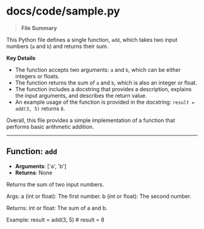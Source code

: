 # docs/code/sample.py

> **File Summary**

This Python file defines a single function, `add`, which takes two input numbers (`a` and `b`) and returns their sum.

**Key Details**

* The function accepts two arguments: `a` and `b`, which can be either integers or floats.
* The function returns the sum of `a` and `b`, which is also an integer or float.
* The function includes a docstring that provides a description, explains the input arguments, and describes the return value.
* An example usage of the function is provided in the docstring: `result = add(3, 5)` returns `8`. 

Overall, this file provides a simple implementation of a function that performs basic arithmetic addition.


---


## Function: `add`
- **Arguments**: ['a', 'b']
- **Returns**: None

Returns the sum of two input numbers.

Args:
    a (int or float): The first number.
    b (int or float): The second number.

Returns:
    int or float: The sum of a and b.

Example:
    result = add(3, 5)  # result = 8

